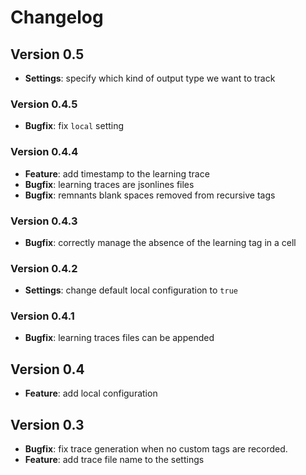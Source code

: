 # Changelog

## Version 0.5

- **Settings**: specify which kind of output type we want to track

### Version 0.4.5

- **Bugfix**: fix `local` setting

### Version 0.4.4

- **Feature**: add timestamp to the learning trace
- **Bugfix**: learning traces are jsonlines files
- **Bugfix**: remnants blank spaces removed from recursive tags

### Version 0.4.3

- **Bugfix**: correctly manage the absence of the learning tag in a cell

### Version 0.4.2

- **Settings**: change default local configuration to `true`

### Version 0.4.1

- **Bugfix**: learning traces files can be appended

## Version 0.4

- **Feature**: add local configuration

## Version 0.3

- **Bugfix**: fix trace generation when no custom tags are recorded.
- **Feature**: add trace file name to the settings
